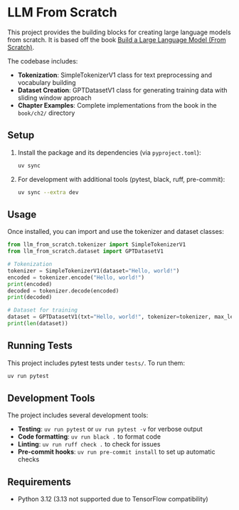 # LLM From Scratch

This project provides the building blocks for creating large language models from scratch. It is based off the book [Build a Large Language Model (From Scratch)](https://www.manning.com/books/build-a-large-language-model-from-scratch).

The codebase includes:
- **Tokenization**: SimpleTokenizerV1 class for text preprocessing and vocabulary building
- **Dataset Creation**: GPTDatasetV1 class for generating training data with sliding window approach
- **Chapter Examples**: Complete implementations from the book in the `book/ch2/` directory

## Setup

1. Install the package and its dependencies (via `pyproject.toml`):

   ```bash
   uv sync
   ```

2. For development with additional tools (pytest, black, ruff, pre-commit):

   ```bash
   uv sync --extra dev
   ```

## Usage

Once installed, you can import and use the tokenizer and dataset classes:

```python
from llm_from_scratch.tokenizer import SimpleTokenizerV1
from llm_from_scratch.dataset import GPTDatasetV1

# Tokenization
tokenizer = SimpleTokenizerV1(dataset="Hello, world!")
encoded = tokenizer.encode("Hello, world!")
print(encoded)
decoded = tokenizer.decode(encoded)
print(decoded)

# Dataset for training
dataset = GPTDatasetV1(txt="Hello, world!", tokenizer=tokenizer, max_length=4, stride=1)
print(len(dataset))
```

## Running Tests

This project includes pytest tests under `tests/`. To run them:

```bash
uv run pytest
```

## Development Tools

The project includes several development tools:

- **Testing**: `uv run pytest` or `uv run pytest -v` for verbose output
- **Code formatting**: `uv run black .` to format code
- **Linting**: `uv run ruff check .` to check for issues
- **Pre-commit hooks**: `uv run pre-commit install` to set up automatic checks

## Requirements

- Python 3.12 (3.13 not supported due to TensorFlow compatibility)
